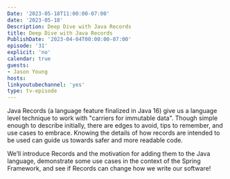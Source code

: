 ```yaml
---
Date: '2023-05-18T11:00:00-07:00'
date: '2023-05-18'
Description: Deep Dive with Java Records
title: Deep Dive with Java Records
PublishDate: '2023-04-04T00:00:00-07:00'
episode: '31'
explicit: 'no'
calendar: true
guests:
- Jason Young
hosts:
linkyoutubechannel: 'yes'
type: tv-episode
---
```


Java Records (a language feature finalized in Java 16) give us a language level technique to work with "carriers for immutable data". Though simple enough to describe initially, there are edges to avoid, tips to remember, and use cases to embrace. Knowing the details of how records are intended to be used can guide us towards safer and more readable code.

We’ll introduce Records and the motivation for adding them to the Java language, demonstrate some use cases in the context of the Spring Framework, and see if Records can change how we write our software!
